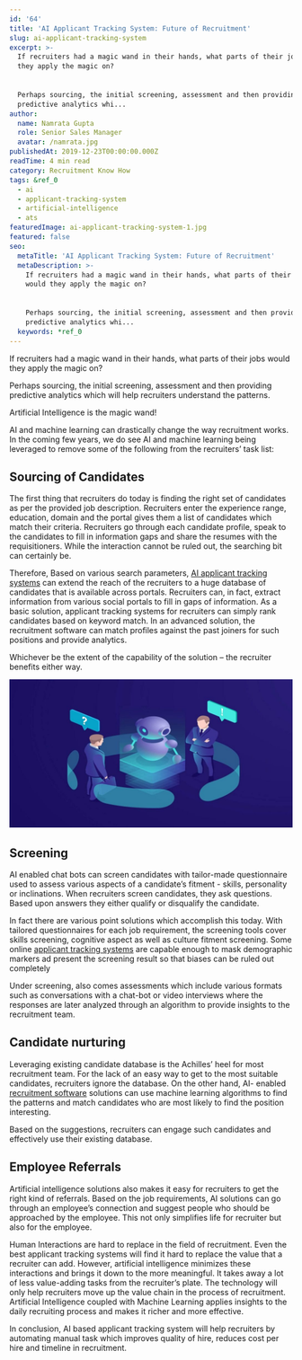 ```yaml
---
id: '64'
title: 'AI Applicant Tracking System: Future of Recruitment'
slug: ai-applicant-tracking-system
excerpt: >-
  If recruiters had a magic wand in their hands, what parts of their jobs would
  they apply the magic on?


  Perhaps sourcing, the initial screening, assessment and then providing
  predictive analytics whi...
author:
  name: Namrata Gupta
  role: Senior Sales Manager
  avatar: /namrata.jpg
publishedAt: 2019-12-23T00:00:00.000Z
readTime: 4 min read
category: Recruitment Know How
tags: &ref_0
  - ai
  - applicant-tracking-system
  - artificial-intelligence
  - ats
featuredImage: ai-applicant-tracking-system-1.jpg
featured: false
seo:
  metaTitle: 'AI Applicant Tracking System: Future of Recruitment'
  metaDescription: >-
    If recruiters had a magic wand in their hands, what parts of their jobs
    would they apply the magic on?


    Perhaps sourcing, the initial screening, assessment and then providing
    predictive analytics whi...
  keywords: *ref_0
---
```


If recruiters had a magic wand in their hands, what parts of their jobs would they apply the magic on?

Perhaps sourcing, the initial screening, assessment and then providing predictive analytics which will help recruiters understand the patterns.

Artificial Intelligence is the magic wand!

AI and machine learning can drastically change the way recruitment works. In the coming few years, we do see AI and machine learning being leveraged to remove some of the following from the recruiters’ task list:

<!--more-->

## Sourcing of Candidates

The first thing that recruiters do today is finding the right set of candidates as per the provided job description. Recruiters enter the experience range, education, domain and the portal gives them a list of candidates which match their criteria. Recruiters go through each candidate profile, speak to the candidates to fill in information gaps and share the resumes with the requisitioners. While the interaction cannot be ruled out, the searching bit can certainly be.

Therefore, Based on various search parameters, [AI applicant tracking systems](https://www.thetalentpool.ai/blogs/does-your-applicant-tracking-software-have-these-features/) can extend the reach of the recruiters to a huge database of candidates that is available across portals. Recruiters can, in fact, extract information from various social portals to fill in gaps of information. As a basic solution, applicant tracking systems for recruiters can simply rank candidates based on keyword match. In an advanced solution, the recruitment software can match profiles against the past joiners for such positions and provide analytics.

Whichever be the extent of the capability of the solution – the recruiter benefits either way.

![ai-applicant-tracking-system](images/ai-applicant-tracking-system-1-1024x536.jpg)

## Screening

AI enabled chat bots can screen candidates with tailor-made questionnaire used to assess various aspects of a candidate’s fitment - skills, personality or inclinations. When recruiters screen candidates, they ask questions. Based upon answers they either qualify or disqualify the candidate.

In fact there are various point solutions which accomplish this today. With tailored questionnaires for each job requirement, the screening tools cover skills screening, cognitive aspect as well as culture fitment screening. Some online [applicant tracking systems](https://en.wikipedia.org/wiki/Applicant_tracking_system) are capable enough to mask demographic markers ad present the screening result so that biases can be ruled out completely

Under screening, also comes assessments which include various formats such as conversations with a chat-bot or video interviews where the responses are later analyzed through an algorithm to provide insights to the recruitment team.

## Candidate nurturing

Leveraging existing candidate database is the Achilles’ heel for most recruitment team. For the lack of an easy way to get to the most suitable candidates, recruiters ignore the database. On the other hand, AI- enabled [recruitment software](https://www.thetalentpool.ai/cloud-recruitment-software/) solutions can use machine learning algorithms to find the patterns and match candidates who are most likely to find the position interesting.

Based on the suggestions, recruiters can engage such candidates and effectively use their existing database.

## Employee Referrals

Artificial intelligence solutions also makes it easy for recruiters to get the right kind of referrals. Based on the job requirements, AI solutions can go through an employee’s connection and suggest people who should be approached by the employee. This not only simplifies life for recruiter but also for the employee.

Human Interactions are hard to replace in the field of recruitment. Even the best applicant tracking systems will find it hard to replace the value that a recruiter can add. However, artificial intelligence minimizes these interactions and brings it down to the more meaningful. It takes away a lot of less value-adding tasks from the recruiter’s plate. The technology will only help recruiters move up the value chain in the process of recruitment. Artificial Intelligence coupled with Machine Learning applies insights to the daily recruiting process and makes it richer and more effective.

In conclusion, AI based applicant tracking system will help recruiters by automating manual task which improves quality of hire, reduces cost per hire and timeline in recruitment.
